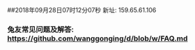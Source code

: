 ##2018年09月28日07时12分07秒 新址: 159.65.61.106
### 兔友常见问题及解答: https://github.com/wanggonging/d/blob/w/FAQ.md
